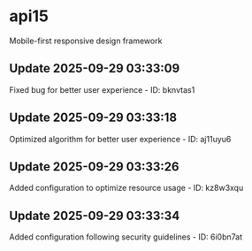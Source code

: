 # api15
Mobile-first responsive design framework

## Update 2025-09-29 03:33:09
Fixed bug for better user experience - ID: bknvtas1


## Update 2025-09-29 03:33:18
Optimized algorithm for better user experience - ID: aj11uyu6


## Update 2025-09-29 03:33:26
Added configuration to optimize resource usage - ID: kz8w3xqu


## Update 2025-09-29 03:33:34
Added configuration following security guidelines - ID: 6i0bn7at

